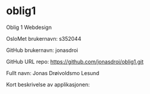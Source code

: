# oblig1
Oblig 1 Webdesign

OsloMet brukernavn: s352044

GitHub brukernavn: jonasdroi

GitHub URL repo: https://github.com/jonasdroi/oblig1.git

Fullt navn: Jonas Drøivoldsmo Lesund

Kort beskrivelse av applikasjonen: 
